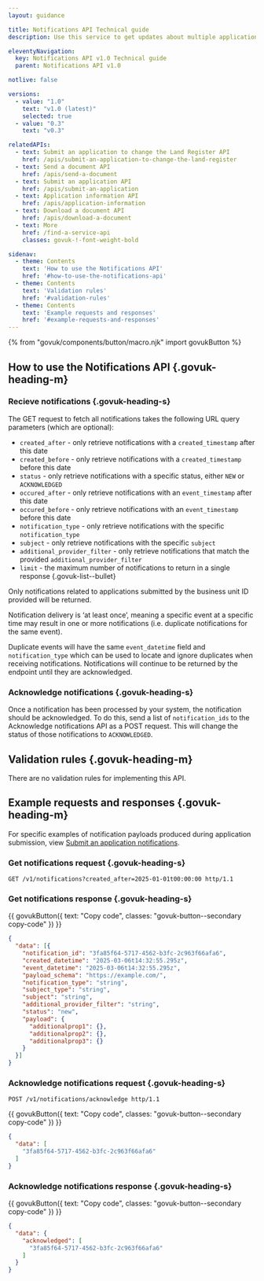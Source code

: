 ```yaml
---
layout: guidance

title: Notifications API Technical guide
description: Use this service to get updates about multiple applications submitted by the same business unit.

eleventyNavigation:
  key: Notifications API v1.0 Technical guide
  parent: Notifications API v1.0

notlive: false

versions:
  - value: "1.0"
    text: "v1.0 (latest)"
    selected: true
  - value: "0.3"
    text: "v0.3"

relatedAPIs:
  - text: Submit an application to change the Land Register API
    href: /apis/submit-an-application-to-change-the-land-register 
  - text: Send a document API
    href: /apis/send-a-document
  - text: Submit an application API
    href: /apis/submit-an-application
  - text: Application information API
    href: /apis/application-information
  - text: Download a document API
    href: /apis/download-a-document
  - text: More
    href: /find-a-service-api
    classes: govuk-!-font-weight-bold

sidenav:
  - theme: Contents
    text: 'How to use the Notifications API'
    href: '#how-to-use-the-notifications-api'
  - theme: Contents
    text: 'Validation rules'
    href: '#validation-rules'
  - theme: Contents
    text: 'Example requests and responses'
    href: '#example-requests-and-responses'
---
```

{% from "govuk/components/button/macro.njk" import govukButton %}

<section>

## How to use the Notifications API {.govuk-heading-m}

### Recieve notifications {.govuk-heading-s}

The GET request to fetch all notifications takes the following URL query parameters (which are optional):

- `created_after` - only retrieve notifications with a `created_timestamp` after this date
- `created_before` - only retrieve notifications with a `created_timestamp` before this date
- `status` - only retrieve notifications with a specific status, either `NEW` or `ACKNOWLEDGED`
- `occured_after` - only retrieve notifications with an `event_timestamp` after this date
- `occured_before` - only retrieve notifications with an `event_timestamp` before this date
- `notification_type` - only retrieve notifications with the specific `notification_type`
- `subject` - only retrieve notifications with the specific `subject`
- `additional_provider_filter` - only retrieve notifications that match the provided `additional_provider_filter`
- `limit` - the maximum number of notifications to return in a single response
{.govuk-list--bullet}

Only notifications related to applications submitted by the business unit ID provided will be returned.

Notification delivery is ‘at least once’, meaning a specific event at a specific time may result in one or more notifications (i.e. duplicate notifications for the same event).

Duplicate events will have the same `event_datetime` field and `notification_type` which can be used to locate and ignore duplicates when receiving notifications. Notifications will continue to be returned by the endpoint until they are acknowledged.

### Acknowledge notifications {.govuk-heading-s}

Once a notification has been processed by your system, the notification should be acknowledged. To do this, send a list of `notification_ids` to the Acknowledge notifications API as a POST request. This will change the status of those notifications to `ACKNOWLEDGED`.

</section>
<section>

## Validation rules {.govuk-heading-m}

There are no validation rules for implementing this API.

</section>
<section>

## Example requests and responses {.govuk-heading-m}

For specific examples of notification payloads produced during application submission, view [Submit an application notifications](/apis/submit-an-application).

### Get notifications request {.govuk-heading-s}

`GET /v1/notifications?created_after=2025-01-01t00:00:00 http/1.1`

### Get notifications response {.govuk-heading-s}

<div class="code-wrapper">
{{ govukButton({ text: "Copy code", classes: "govuk-button--secondary copy-code" }) }}

```json
{
  "data": [{
    "notification_id": "3fa85f64-5717-4562-b3fc-2c963f66afa6",
    "created_datetime": "2025-03-06t14:32:55.295z",
    "event_datetime": "2025-03-06t14:32:55.295z",
    "payload_schema": "https://example.com/",
    "notification_type": "string",
    "subject_type": "string",
    "subject": "string",
    "additional_provider_filter": "string",
    "status": "new",
    "payload": {
      "additionalprop1": {},
      "additionalprop2": {},
      "additionalprop3": {}
    }
  }]
}
```

</div>

### Acknowledge notifications request {.govuk-heading-s}

`POST /v1/notifications/acknowledge http/1.1`

<div class="code-wrapper">
{{ govukButton({ text: "Copy code", classes: "govuk-button--secondary copy-code" }) }}

```json
{
  "data": [
    "3fa85f64-5717-4562-b3fc-2c963f66afa6"
  ]
}
```
</div>

### Acknowledge notifications response {.govuk-heading-s}

<div class="code-wrapper">
{{ govukButton({ text: "Copy code", classes: "govuk-button--secondary copy-code" }) }}

```json
{
  "data": {
    "acknowledged": [
      "3fa85f64-5717-4562-b3fc-2c963f66afa6"
    ]
  }
}
```
</div>

</section>
